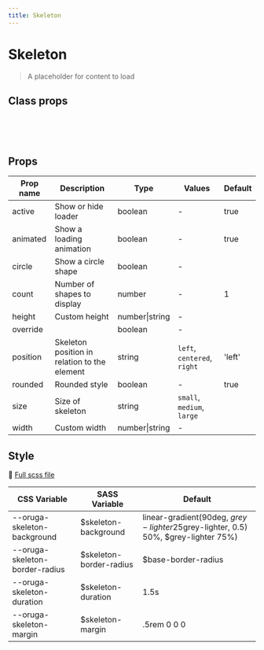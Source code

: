 ```yaml
---
title: Skeleton
---
```


# Skeleton

<div class="vp-doc">

> A placeholder for content to load

</div>
<example-skeleton />

## Class props

<br />

<inspector-skeleton-viewer />

<br />
<br />

<div class="vp-doc">

## Props

| Prop name | Description                                  | Type           | Values                      | Default |
| --------- | -------------------------------------------- | -------------- | --------------------------- | ------- |
| active    | Show or hide loader                          | boolean        | -                           | true    |
| animated  | Show a loading animation                     | boolean        | -                           | true    |
| circle    | Show a circle shape                          | boolean        | -                           |         |
| count     | Number of shapes to display                  | number         | -                           | 1       |
| height    | Custom height                                | number\|string | -                           |         |
| override  |                                              | boolean        | -                           |         |
| position  | Skeleton position in relation to the element | string         | `left`, `centered`, `right` | 'left'  |
| rounded   | Rounded style                                | boolean        | -                           | true    |
| size      | Size of skeleton                             | string         | `small`, `medium`, `large`  |         |
| width     | Custom width                                 | number\|string | -                           |         |

## Style

📄 [Full scss file](https://github.com/oruga-ui/oruga/blob/master/packages/oruga/src/scss/components/__skeleton.scss.scss)

| CSS Variable                   | SASS Variable            | Default                                                                                     |
| ------------------------------ | ------------------------ | ------------------------------------------------------------------------------------------- |
| --oruga-skeleton-background    | \$skeleton-background    | linear-gradient(90deg, $grey-lighter 25%, rgba($grey-lighter, 0.5) 50%, \$grey-lighter 75%) |
| --oruga-skeleton-border-radius | \$skeleton-border-radius | \$base-border-radius                                                                        |
| --oruga-skeleton-duration      | \$skeleton-duration      | 1.5s                                                                                        |
| --oruga-skeleton-margin        | \$skeleton-margin        | .5rem 0 0 0                                                                                 |

</div>
